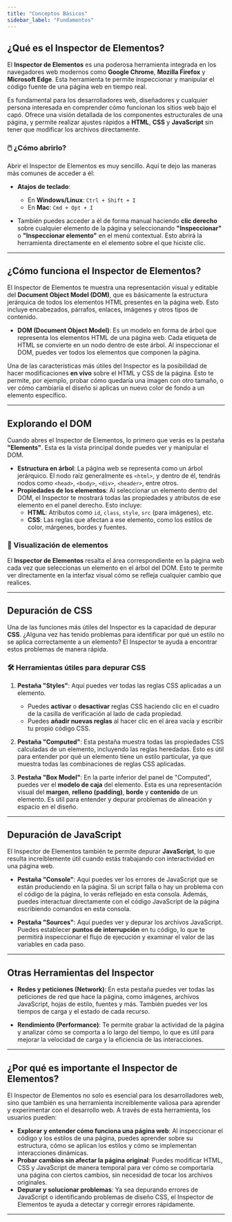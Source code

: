 ```yaml
---
title: "Conceptos Básicos"
sidebar_label: "Fundamentos"
---
```


## ¿Qué es el Inspector de Elementos?

El **Inspector de Elementos** es una poderosa herramienta integrada en los navegadores web modernos como **Google Chrome**, **Mozilla Firefox** y **Microsoft Edge**. Esta herramienta te permite inspeccionar y manipular el código fuente de una página web en tiempo real. 

Es fundamental para los desarrolladores web, diseñadores y cualquier persona interesada en comprender cómo funcionan los sitios web bajo el capó. Ofrece una visión detallada de los componentes estructurales de una página, y permite realizar ajustes rápidos a **HTML**, **CSS** y **JavaScript** sin tener que modificar los archivos directamente.

### 🖱️ ¿Cómo abrirlo?

Abrir el Inspector de Elementos es muy sencillo. Aquí te dejo las maneras más comunes de acceder a él:

- **Atajos de teclado**:
  - En **Windows/Linux**: `Ctrl + Shift + I`
  - En **Mac**: `Cmd + Opt + I`
  
- También puedes acceder a él de forma manual haciendo **clic derecho** sobre cualquier elemento de la página y seleccionando **"Inspeccionar"** o **"Inspeccionar elemento"** en el menú contextual. Esto abrirá la herramienta directamente en el elemento sobre el que hiciste clic.

---

## ¿Cómo funciona el Inspector de Elementos?

El Inspector de Elementos te muestra una representación visual y editable del **Document Object Model (DOM)**, que es básicamente la estructura jerárquica de todos los elementos HTML presentes en la página web. Esto incluye encabezados, párrafos, enlaces, imágenes y otros tipos de contenido.

- **DOM (Document Object Model)**: Es un modelo en forma de árbol que representa los elementos HTML de una página web. Cada etiqueta de HTML se convierte en un nodo dentro de este árbol. Al inspeccionar el DOM, puedes ver todos los elementos que componen la página.

Una de las características más útiles del Inspector es la posibilidad de hacer modificaciones **en vivo** sobre el HTML y CSS de la página. Esto te permite, por ejemplo, probar cómo quedaría una imagen con otro tamaño, o ver cómo cambiaría el diseño si aplicas un nuevo color de fondo a un elemento específico.

---

## Explorando el DOM

Cuando abres el Inspector de Elementos, lo primero que verás es la pestaña **"Elements"**. Esta es la vista principal donde puedes ver y manipular el DOM.

- **Estructura en árbol**: La página web se representa como un árbol jerárquico. El nodo raíz generalmente es `<html>`, y dentro de él, tendrás nodos como `<head>`, `<body>`, `<div>`, `<header>`, entre otros.
- **Propiedades de los elementos**: Al seleccionar un elemento dentro del DOM, el Inspector te mostrará todas las propiedades y atributos de ese elemento en el panel derecho. Esto incluye:
  - **HTML**: Atributos como `id`, `class`, `style`, `src` (para imágenes), etc.
  - **CSS**: Las reglas que afectan a ese elemento, como los estilos de color, márgenes, bordes y fuentes.

### 👀 Visualización de elementos
El **Inspector de Elementos** resalta el área correspondiente en la página web cada vez que seleccionas un elemento en el árbol del DOM. Esto te permite ver directamente en la interfaz visual cómo se refleja cualquier cambio que realices.

---

## Depuración de CSS

Una de las funciones más útiles del Inspector es la capacidad de depurar **CSS**. ¿Alguna vez has tenido problemas para identificar por qué un estilo no se aplica correctamente a un elemento? El Inspector te ayuda a encontrar estos problemas de manera rápida.

### 🛠️ Herramientas útiles para depurar CSS
1. **Pestaña "Styles"**: Aquí puedes ver todas las reglas CSS aplicadas a un elemento. 
   - Puedes **activar** o **desactivar** reglas CSS haciendo clic en el cuadro de la casilla de verificación al lado de cada propiedad.
   - Puedes **añadir nuevas reglas** al hacer clic en el área vacía y escribir tu propio código CSS.
   
2. **Pestaña "Computed"**: Esta pestaña muestra todas las propiedades CSS calculadas de un elemento, incluyendo las reglas heredadas. Esto es útil para entender por qué un elemento tiene un estilo particular, ya que muestra todas las combinaciones de reglas CSS aplicadas.

3. **Pestaña "Box Model"**: En la parte inferior del panel de "Computed", puedes ver el **modelo de caja** del elemento. Esta es una representación visual del **margen**, **relleno (padding)**, **borde** y **contenido** de un elemento. Es útil para entender y depurar problemas de alineación y espacio en el diseño.

---

## Depuración de JavaScript

El Inspector de Elementos también te permite depurar **JavaScript**, lo que resulta increíblemente útil cuando estás trabajando con interactividad en una página web.

- **Pestaña "Console"**: Aquí puedes ver los errores de JavaScript que se están produciendo en la página. Si un script falla o hay un problema con el código de la página, lo verás reflejado en esta consola. Además, puedes interactuar directamente con el código JavaScript de la página escribiendo comandos en esta consola.
  
- **Pestaña "Sources"**: Aquí puedes ver y depurar los archivos JavaScript. Puedes establecer **puntos de interrupción** en tu código, lo que te permitirá inspeccionar el flujo de ejecución y examinar el valor de las variables en cada paso.

---

## Otras Herramientas del Inspector

- **Redes y peticiones (Network)**: En esta pestaña puedes ver todas las peticiones de red que hace la página, como imágenes, archivos JavaScript, hojas de estilo, fuentes y más. También puedes ver los tiempos de carga y el estado de cada recurso.

- **Rendimiento (Performance)**: Te permite grabar la actividad de la página y analizar cómo se comporta a lo largo del tiempo, lo que es útil para mejorar la velocidad de carga y la eficiencia de las interacciones.

---

## ¿Por qué es importante el Inspector de Elementos?

El Inspector de Elementos no solo es esencial para los desarrolladores web, sino que también es una herramienta increíblemente valiosa para aprender y experimentar con el desarrollo web. A través de esta herramienta, los usuarios pueden:
- **Explorar y entender cómo funciona una página web**: Al inspeccionar el código y los estilos de una página, puedes aprender sobre su estructura, cómo se aplican los estilos y cómo se implementan interacciones dinámicas.
- **Probar cambios sin afectar la página original**: Puedes modificar HTML, CSS y JavaScript de manera temporal para ver cómo se comportaría una página con ciertos cambios, sin necesidad de tocar los archivos originales.
- **Depurar y solucionar problemas**: Ya sea depurando errores de JavaScript o identificando problemas de diseño CSS, el Inspector de Elementos te ayuda a detectar y corregir errores rápidamente.

---